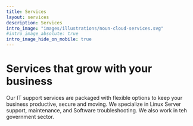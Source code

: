 ```yaml
---
title: Services
layout: services
description: Services
intro_image: "images/illustrations/noun-cloud-services.svg"
#intro_image_absolute: true
intro_image_hide_on_mobile: true
---
```


# Services that grow with your business

Our IT support services are packaged with flexible options to keep your business productive, secure and moving. 
We specialize in Linux Server support, maintenance, and Software troubleshooting. We also work in teh government sector.
